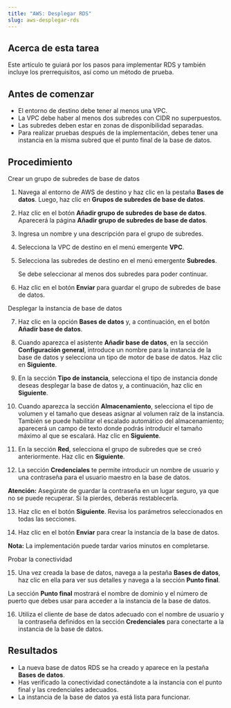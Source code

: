```yaml
---
title: "AWS: Desplegar RDS"
slug: aws-desplegar-rds
---
```



## Acerca de esta tarea

Este artículo te guiará por los pasos para implementar RDS y también incluye los prerrequisitos, así como un método de prueba.

## Antes de comenzar

- El entorno de destino debe tener al menos una VPC.
- La VPC debe haber al menos dos subredes con CIDR no superpuestos.
- Las subredes deben estar en zonas de disponibilidad separadas.
- Para realizar pruebas después de la implementación, debes tener una instancia en la misma subred que el punto final de la base de datos.

## Procedimiento

Crear un grupo de subredes de base de datos

1. Navega al entorno de AWS de destino y haz clic en la pestaña **Bases de datos**. Luego, haz clic en **Grupos de subredes de base de datos**.

2. Haz clic en el botón **Añadir grupo de subredes de base de datos**. Aparecerá la página **Añadir grupo de subredes de base de datos**.

3. Ingresa un nombre y una descripción para el grupo de subredes.

4. Selecciona la VPC de destino en el menú emergente **VPC**.

5. Selecciona las subredes de destino en el menú emergente **Subredes**.

   Se debe seleccionar al menos dos subredes para poder continuar.

6. Haz clic en el botón **Enviar** para guardar el grupo de subredes de base de datos.

Desplegar la instancia de base de datos

7. Haz clic en la opción **Bases de datos** y, a continuación, en el botón **Añadir base de datos**.

8. Cuando aparezca el asistente **Añadir base de datos**, en la sección **Configuración general**, introduce un nombre para la instancia de la base de datos y selecciona un tipo de motor de base de datos. Haz clic en **Siguiente**.

9. En la sección **Tipo de instancia**, selecciona el tipo de instancia donde deseas desplegar la base de datos y, a continuación, haz clic en **Siguiente**.

10. Cuando aparezca la sección **Almacenamiento**, selecciona el tipo de volumen y el tamaño que deseas asignar al volumen raíz de la instancia. También se puede habilitar el escalado automático del almacenamiento; aparecerá un campo de texto donde podrás introducir el tamaño máximo al que se escalará. Haz clic en **Siguiente**.

11. En la sección **Red**, selecciona el grupo de subredes que se creó anteriormente. Haz clic en **Siguiente**.

12. La sección **Credenciales** te permite introducir un nombre de usuario y una contraseña para el usuario maestro en la base de datos.

**Atención:** Asegúrate de guardar la contraseña en un lugar seguro, ya que no se puede recuperar. Si la pierdes, deberás restablecerla.

13. Haz clic en el botón **Siguiente**. Revisa los parámetros seleccionados en todas las secciones.

14. Haz clic en el botón **Enviar** para crear la instancia de la base de datos.

**Nota:** La implementación puede tardar varios minutos en completarse.

Probar la conectividad

15. Una vez creada la base de datos, navega a la pestaña **Bases de datos**, haz clic en ella para ver sus detalles y navega a la sección **Punto final**.

La sección **Punto final** mostrará el nombre de dominio y el número de puerto que debes usar para acceder a la instancia de la base de datos.

16. Utiliza el cliente de base de datos adecuado con el nombre de usuario y la contraseña definidos en la sección **Credenciales** para conectarte a la instancia de la base de datos.

## Resultados

- La nueva base de datos RDS se ha creado y aparece en la pestaña **Bases de datos**.
- Has verificado la conectividad conectándote a la instancia con el punto final y las credenciales adecuados.
- La instancia de la base de datos ya está lista para funcionar.